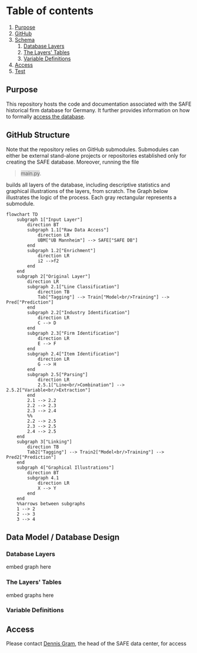 # Table of contents
1. [Purpose](#purpose)
2. [GitHub](#github)
3. [Schema](#schema)
    1. [Database Layers](#schema_layers)
    2. [The Layers' Tables](#schema_tables)
    3. [Variable Definitions](#schema_definitions)
3. [Access](#access)
3. [Test](#test)


## Purpose <a name="purpose"></a>

This repository hosts the code and documentation associated with the SAFE historical firm database for Germany. It further provides information on how to formally [access the database](#access).

## GitHub Structure <a name="github"></a>
Note that the repository relies on GitHub submodules. Submodules can either be external stand-alone projects or repositories established only for creating the SAFE database. Moreover, running the file 

><span style="background-color:#ddd">main.py</span>.

builds all layers of the database, including descriptive statistics and graphical illustrations of the layers, from scratch. The Graph below illustrates the logic of the process. Each gray rectangular represents a submodule.

```mermaid
flowchart TD
    subgraph 1["Input Layer"]
        direction BT
        subgraph 1.1["Raw Data Access"]
            direction LR
            UBM["UB Mannheim"] --> SAFE["SAFE DB"]
        end
        subgraph 1.2["Enrichment"]
            direction LR
            i2 -->f2
        end
    end
    subgraph 2["Original Layer"]
        direction LR
        subgraph 2.1["Line Classification"]
            direction TB
            Tab["Tagging"] --> Train["Model<br/>Training"] --> Pred["Prediction"]
        end
        subgraph 2.2["Industry Identification"]
            direction LR
            C --> D
        end
        subgraph 2.3["Firm Identification"]
            direction LR
            E --> F
        end
        subgraph 2.4["Item Identification"]
            direction LR
            G --> H
        end
        subgraph 2.5["Parsing"]
            direction LR
            2.5.1["Line<br/>Combination"] --> 2.5.2["Variable<br/>Extraction"]
        end
        2.1 --> 2.2
        2.2 --> 2.3
        2.3 --> 2.4
        %%
        2.2 --> 2.5
        2.3 --> 2.5
        2.4 --> 2.5
    end
    subgraph 3["Linking"]
        direction TB
        Tab2["Tagging"] --> Train2["Model<br/>Training"] --> Pred2["Prediction"]
    end
    subgraph 4["Graphical Illustrations"]
        direction BT
        subgraph 4.1
            direction LR
            X --> Y
        end
    end
    %%arrows between subgraphs
    1 --> 2
    2 --> 3
    3 --> 4
```

## Data Model / Database Design <a name="schema"></a>

### Database Layers <a name="schema_layers"></a>

embed graph here

### The Layers' Tables <a name="schema_tables"></a>

embed graphs here

### Variable Definitions <a name="orga_definitions"></a>

## Access <a name="access"></a>

Please contact [Dennis Gram](mailto:gram@safe-frankfurt.de), the head of the SAFE data center, for access
